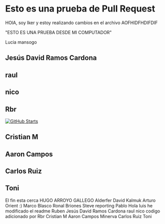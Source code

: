  
# Esto es una prueba de Pull Request

HOlA, soy Iker y estoy realizando cambios en el archivo
AOFHIDFHDIFDIF


"ESTO ES UNA PRUEBA DESDE MI COMPUTADOR"

Lucia mansogo




## Jesús David Ramos Cardona

## raul

## nico

## Rbr
<a href="https://github.com/rbarbeito/">

  ![GitHub Starts](https://img.shields.io/github/stars/rbarbeito?style=for-the-badge&logoColor=%23FFFFFF)
  </a>

## Cristian M

## Aaron Campos

## Carlos Ruiz

## Toni

El fin esta cerca 
HUGO ARROYO GALLEGO
Alderfer 
David Kalmuk
Arturo Orient :)
Marco Blasco
Ronal Briones
Steve reporting
Pablo
Hola luis he modificado el readme
Ruben
Jesús David Ramos Cardona
raul
nico
codigo adicionado por Rbr
Cristian M
Aaron Campos
Minerva
Carlos Ruiz
Toni


